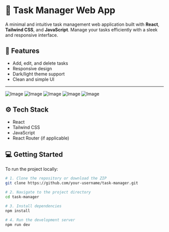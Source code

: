 # 📝 Task Manager Web App

A minimal and intuitive task management web application built with **React**, **Tailwind CSS**, and **JavaScript**. Manage your tasks efficiently with a sleek and responsive interface.

## 🚀 Features

- Add, edit, and delete tasks  
- Responsive design  
- Dark/light theme support  
- Clean and simple UI  

---

![Image](https://github.com/user-attachments/assets/b80c1ad0-7ec8-4b32-904c-0af617d82e34)
![Image](https://github.com/user-attachments/assets/1727ba9b-b691-4721-a9c8-97fbbd8cd314)
![Image](https://github.com/user-attachments/assets/39fbd867-910b-4921-83ec-28159c57e714)
![Image](https://github.com/user-attachments/assets/062ef80c-a60e-4c8d-9de9-99f23823f7cb)
![Image](https://github.com/user-attachments/assets/22ff13cd-0f9e-40df-bc2b-c313f7e398ca)

## ⚙️ Tech Stack

- React  
- Tailwind CSS  
- JavaScript  
- React Router (if applicable)


## 💻 Getting Started

To run the project locally:

```bash
# 1. Clone the repository or download the ZIP
git clone https://github.com/your-username/task-manager.git

# 2. Navigate to the project directory
cd task-manager

# 3. Install dependencies
npm install

# 4. Run the development server
npm run dev

